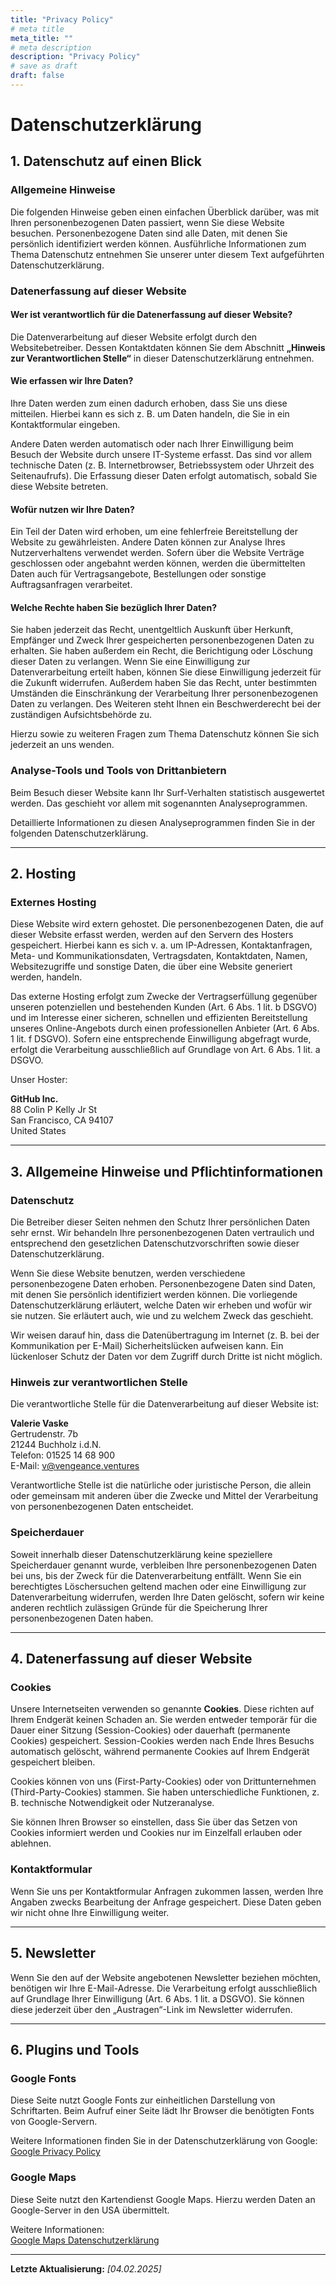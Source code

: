 ```yaml
---
title: "Privacy Policy"
# meta title
meta_title: ""
# meta description
description: "Privacy Policy"
# save as draft
draft: false
---
```

# Datenschutzerklärung

## 1. Datenschutz auf einen Blick

### Allgemeine Hinweise
Die folgenden Hinweise geben einen einfachen Überblick darüber, was mit Ihren personenbezogenen Daten passiert, wenn Sie diese Website besuchen. Personenbezogene Daten sind alle Daten, mit denen Sie persönlich identifiziert werden können. Ausführliche Informationen zum Thema Datenschutz entnehmen Sie unserer unter diesem Text aufgeführten Datenschutzerklärung.

### Datenerfassung auf dieser Website

#### Wer ist verantwortlich für die Datenerfassung auf dieser Website?
Die Datenverarbeitung auf dieser Website erfolgt durch den Websitebetreiber. Dessen Kontaktdaten können Sie dem Abschnitt **„Hinweis zur Verantwortlichen Stelle“** in dieser Datenschutzerklärung entnehmen.

#### Wie erfassen wir Ihre Daten?
Ihre Daten werden zum einen dadurch erhoben, dass Sie uns diese mitteilen. Hierbei kann es sich z. B. um Daten handeln, die Sie in ein Kontaktformular eingeben.

Andere Daten werden automatisch oder nach Ihrer Einwilligung beim Besuch der Website durch unsere IT-Systeme erfasst. Das sind vor allem technische Daten (z. B. Internetbrowser, Betriebssystem oder Uhrzeit des Seitenaufrufs). Die Erfassung dieser Daten erfolgt automatisch, sobald Sie diese Website betreten.

#### Wofür nutzen wir Ihre Daten?
Ein Teil der Daten wird erhoben, um eine fehlerfreie Bereitstellung der Website zu gewährleisten. Andere Daten können zur Analyse Ihres Nutzerverhaltens verwendet werden. Sofern über die Website Verträge geschlossen oder angebahnt werden können, werden die übermittelten Daten auch für Vertragsangebote, Bestellungen oder sonstige Auftragsanfragen verarbeitet.

#### Welche Rechte haben Sie bezüglich Ihrer Daten?
Sie haben jederzeit das Recht, unentgeltlich Auskunft über Herkunft, Empfänger und Zweck Ihrer gespeicherten personenbezogenen Daten zu erhalten. Sie haben außerdem ein Recht, die Berichtigung oder Löschung dieser Daten zu verlangen. Wenn Sie eine Einwilligung zur Datenverarbeitung erteilt haben, können Sie diese Einwilligung jederzeit für die Zukunft widerrufen. Außerdem haben Sie das Recht, unter bestimmten Umständen die Einschränkung der Verarbeitung Ihrer personenbezogenen Daten zu verlangen. Des Weiteren steht Ihnen ein Beschwerderecht bei der zuständigen Aufsichtsbehörde zu.

Hierzu sowie zu weiteren Fragen zum Thema Datenschutz können Sie sich jederzeit an uns wenden.

### Analyse-Tools und Tools von Drittanbietern
Beim Besuch dieser Website kann Ihr Surf-Verhalten statistisch ausgewertet werden. Das geschieht vor allem mit sogenannten Analyseprogrammen.

Detaillierte Informationen zu diesen Analyseprogrammen finden Sie in der folgenden Datenschutzerklärung.

---

## 2. Hosting

### Externes Hosting
Diese Website wird extern gehostet. Die personenbezogenen Daten, die auf dieser Website erfasst werden, werden auf den Servern des Hosters gespeichert. Hierbei kann es sich v. a. um IP-Adressen, Kontaktanfragen, Meta- und Kommunikationsdaten, Vertragsdaten, Kontaktdaten, Namen, Websitezugriffe und sonstige Daten, die über eine Website generiert werden, handeln.

Das externe Hosting erfolgt zum Zwecke der Vertragserfüllung gegenüber unseren potenziellen und bestehenden Kunden (Art. 6 Abs. 1 lit. b DSGVO) und im Interesse einer sicheren, schnellen und effizienten Bereitstellung unseres Online-Angebots durch einen professionellen Anbieter (Art. 6 Abs. 1 lit. f DSGVO). Sofern eine entsprechende Einwilligung abgefragt wurde, erfolgt die Verarbeitung ausschließlich auf Grundlage von Art. 6 Abs. 1 lit. a DSGVO.

Unser Hoster:

**GitHub Inc.**  
88 Colin P Kelly Jr St  
San Francisco, CA 94107  
United States  

---

## 3. Allgemeine Hinweise und Pflichtinformationen

### Datenschutz
Die Betreiber dieser Seiten nehmen den Schutz Ihrer persönlichen Daten sehr ernst. Wir behandeln Ihre personenbezogenen Daten vertraulich und entsprechend den gesetzlichen Datenschutzvorschriften sowie dieser Datenschutzerklärung.

Wenn Sie diese Website benutzen, werden verschiedene personenbezogene Daten erhoben. Personenbezogene Daten sind Daten, mit denen Sie persönlich identifiziert werden können. Die vorliegende Datenschutzerklärung erläutert, welche Daten wir erheben und wofür wir sie nutzen. Sie erläutert auch, wie und zu welchem Zweck das geschieht.

Wir weisen darauf hin, dass die Datenübertragung im Internet (z. B. bei der Kommunikation per E-Mail) Sicherheitslücken aufweisen kann. Ein lückenloser Schutz der Daten vor dem Zugriff durch Dritte ist nicht möglich.

### Hinweis zur verantwortlichen Stelle
Die verantwortliche Stelle für die Datenverarbeitung auf dieser Website ist:

**Valerie Vaske**  
Gertrudenstr. 7b  
21244 Buchholz i.d.N.  
Telefon: 01525 14 68 900  
E-Mail: v@vengeance.ventures  

Verantwortliche Stelle ist die natürliche oder juristische Person, die allein oder gemeinsam mit anderen über die Zwecke und Mittel der Verarbeitung von personenbezogenen Daten entscheidet.

### Speicherdauer
Soweit innerhalb dieser Datenschutzerklärung keine speziellere Speicherdauer genannt wurde, verbleiben Ihre personenbezogenen Daten bei uns, bis der Zweck für die Datenverarbeitung entfällt. Wenn Sie ein berechtigtes Löschersuchen geltend machen oder eine Einwilligung zur Datenverarbeitung widerrufen, werden Ihre Daten gelöscht, sofern wir keine anderen rechtlich zulässigen Gründe für die Speicherung Ihrer personenbezogenen Daten haben.

---

## 4. Datenerfassung auf dieser Website

### Cookies
Unsere Internetseiten verwenden so genannte **Cookies**. Diese richten auf Ihrem Endgerät keinen Schaden an. Sie werden entweder temporär für die Dauer einer Sitzung (Session-Cookies) oder dauerhaft (permanente Cookies) gespeichert. Session-Cookies werden nach Ende Ihres Besuchs automatisch gelöscht, während permanente Cookies auf Ihrem Endgerät gespeichert bleiben.

Cookies können von uns (First-Party-Cookies) oder von Drittunternehmen (Third-Party-Cookies) stammen. Sie haben unterschiedliche Funktionen, z. B. technische Notwendigkeit oder Nutzeranalyse.

Sie können Ihren Browser so einstellen, dass Sie über das Setzen von Cookies informiert werden und Cookies nur im Einzelfall erlauben oder ablehnen.

### Kontaktformular
Wenn Sie uns per Kontaktformular Anfragen zukommen lassen, werden Ihre Angaben zwecks Bearbeitung der Anfrage gespeichert. Diese Daten geben wir nicht ohne Ihre Einwilligung weiter.

---

## 5. Newsletter
Wenn Sie den auf der Website angebotenen Newsletter beziehen möchten, benötigen wir Ihre E-Mail-Adresse. Die Verarbeitung erfolgt ausschließlich auf Grundlage Ihrer Einwilligung (Art. 6 Abs. 1 lit. a DSGVO). Sie können diese jederzeit über den „Austragen“-Link im Newsletter widerrufen.

---

## 6. Plugins und Tools

### Google Fonts
Diese Seite nutzt Google Fonts zur einheitlichen Darstellung von Schriftarten. Beim Aufruf einer Seite lädt Ihr Browser die benötigten Fonts von Google-Servern.

Weitere Informationen finden Sie in der Datenschutzerklärung von Google:  
[Google Privacy Policy](https://policies.google.com/privacy?hl=de)

### Google Maps
Diese Seite nutzt den Kartendienst Google Maps. Hierzu werden Daten an Google-Server in den USA übermittelt.

Weitere Informationen:  
[Google Maps Datenschutzerklärung](https://policies.google.com/privacy?hl=de)

---

**Letzte Aktualisierung:** *[04.02.2025]*
